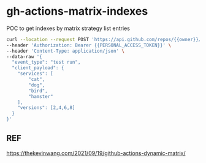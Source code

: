 # gh-actions-matrix-indexes
POC to get indexes by matrix strategy list entries


```bash
curl --location --request POST 'https://api.github.com/repos/{{owner}}/{{repo}}/dispatches' \
--header 'Authorization: Bearer {{PERSONAL_ACCESS_TOKEN}}' \
--header 'Content-Type: application/json' \
--data-raw '{
  "event_type": "test run",
  "client_payload": {
    "services": [
        "cat",
        "dog",
        "bird",
        "hamster"
    ],
    "versions": [2,4,6,8]
  }
}'
```


## REF
https://thekevinwang.com/2021/09/19/github-actions-dynamic-matrix/